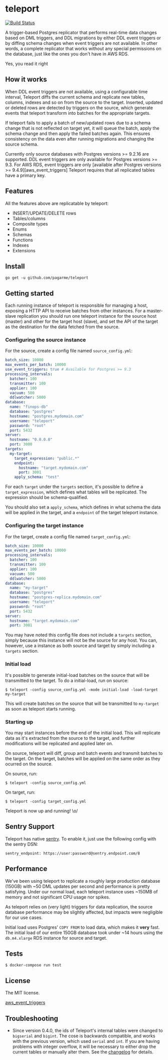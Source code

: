 # teleport
[![Build Status](https://travis-ci.org/pagarme/teleport.svg?branch=master)](https://travis-ci.org/pagarme/teleport)

A trigger-based Postgres replicator that performs real-time data changes based
on DML triggers, and DDL migrations by either DDL event triggers or by diffing
schema changes when event triggers are not available. In other words, a
complete replicator that works without any special permissions on the database,
just like the ones you don't have in AWS RDS.

Yes, you read it right

## How it works

When DDL event triggers are not available, using a configurable time interval,
Teleport diffs the current schema and replicate new tables, columns, indexes
and so on from the source to the target. Inserted, updated or deleted rows are
detected by triggers on the source, which generate events that teleport
transform into batches for the appropriate targets.

If teleport fails to apply a batch of new/updated rows due to a schema change
that is not reflected on target yet, it will queue the batch, apply the schema
change and then apply the failed batches again.  This ensures consistency on
the data even after running migrations and changing the source schema.

Currently only source databases with Postgres versions >= 9.2.16 are supported.
DDL event triggers are only available for Postgres versions >= 9.3. For AWS
RDS, event triggers are only [available after Postgres versions >= 9.4.9][aws_event_triggers]
Teleport requires that all replicated tables have a primary key.

## Features

All the features above are replicatable by teleport:

- INSERT/UPDATE/DELETE rows
- Tables/columns
- Composite types
- Enums
- Schemas
- Functions
- Indexes
- Extensions

## Install

```
go get -u github.com/pagarme/teleport
```

## Getting started

Each running instance of teleport is responsible for managing a host, exposing
a HTTP API to receive batches from other instances. For a master-slave
replication you should run one teleport instance for the source host (master)
and other for the target host (slave), and set the API of the target as the
destination for the data fetched from the source.

### Configuring the source instance

For the source, create a config file named `source_config.yml`:

```yml
batch_size: 10000
max_events_per_batch: 10000
use_event_triggers: true # Available for Postgres >= 9.3
processing_intervals:
  batcher: 100
  transmitter: 100
  applier: 100
  vacuum: 500
  ddlwatcher: 5000
database:
  name: "finops-db"
  database: "postgres"
  hostname: "postgres.mydomain.com"
  username: "teleport"
  password: "root"
  port: 5432
server:
  hostname: "0.0.0.0"
  port: 3000
targets:
  my-target:
    target_expression: "public.*"
    endpoint:
      hostname: "target.mydomain.com"
      port: 3001
    apply_schema: "test"
```

For each `target` under the `targets` section, it's possible to define a
`target_expression`, which defines what tables will be replicated. The
expression should be schema-qualified.

You should also set a `apply_schema`, which defines in what schema the data
will be applied in the target, and a `endpoint` of the target teleport
instance.

### Configuring the target instance

For the target, create a config file named `target_config.yml`:

```yml
batch_size: 10000
max_events_per_batch: 10000
processing_intervals:
  batcher: 100
  transmitter: 100
  applier: 100
  vacuum: 500
  ddlwatcher: 5000
database:
  name: "my-target"
  database: "postgres"
  hostname: "postgres-replica.mydomain.com"
  username: "teleport"
  password: "root"
  port: 5432
server:
  hostname: "target.mydomain.com"
  port: 3001
```

You may have noted this config file does not include a `targets` section,
simply because this instance will not be the source for any host. You can,
however, use a instance as both source and target by simply including a
`targets` section.

### Initial load

It's possible to generate initial-load batches on the source that will be
transmitted to the target. To do a initial-load, run on source:

```
$ teleport -config source_config.yml -mode initial-load -load-target my-target
```

This will create batches on the source that will be transmitted to `my-target`
as soon as teleport starts running.

### Starting up

You may start instances before the end of the initial load.  This will
replicate data as it's extracted from the source to the target, and further
modifications will be replicated and applied later on.

On source, teleport will diff, group and batch events and transmit batches to
the target. On the target, batches will be applied on the same order as they
ocurred on the source.

On source, run:

```
$ teleport -config source_config.yml
```

On target, run:

```
$ teleport -config target_config.yml
```

Teleport is now up and running! \o/

## Sentry Support
Teleport has native [sentry](https://getsentry.com). To enable it, just use the following config with the sentry DSN:

```
sentry_endpoint: https://user:password@sentry.endpoint.com/8
```

## Performance

We've been using teleport to replicate a roughly large production database
(150GB) with ~50 DML updates per second and performance is pretty satisfying.
Under our normal load, each teleport instance uses ~150MB of memory and not
significant CPU usage nor spikes.

As teleport relies on (very light) triggers for data replication, the source
database performance may be slightly affected, but impacts were negligible for
our use cases.

Initial load uses Postgres' `COPY FROM` to load data, which makes it __very__
fast. The initial load of our entire 150GB database took under ~14 hours using
the `db.m4.xlarge` RDS instance for source and target.

## Tests

```
$ docker-compose run test
```

## License

The MIT license.

[aws_event_triggers](http://docs.aws.amazon.com/AmazonRDS/latest/UserGuide/CHAP_PostgreSQL.html#PostgreSQL.Concepts.General.FeatureSupport.EventTriggers)

## Troubleshooting

- Since version 0.4.0, the ids of Teleport's internal tables were changed to
  `bigserial` and `bigint`. The cose is backwards compatible, and works with
  the previous version, which used `serial` and `int`. If you are having
  problems with integer overflow, it will be necessary to either drop the
  current tables or manually alter them. See the [changelog](CHANGELOG.md) for
  details.
